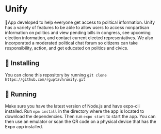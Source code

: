 # Unify
:flags:App developed to help everyone get access to political information.
Unify has a variety of features to be able to allow users to access nonpartisan information on politics and view pending bills in congress, see upcoming election information, and contact current elected representatives. We also incorporated a moderated political chat forum so citizens can take responsibility, action, and get educated on politics and civics.
## 🚀 Installing
You can clone this repository by running `git clone https://github.com/rguptavh/unify.git`
## 🏃‍  Running
Make sure you have the latest version of Node.js and have expo-cli installed. Run `npm install` in the directory where the app is located to download the dependencies. Then run `expo start` to start the app. You can then use an emulator or scan the QR code on a physical device that has the Expo app installed.
